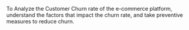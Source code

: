 To Analyze the Customer Churn rate of the e-commerce platform, understand the factors that impact the churn rate, and take preventive measures to reduce churn.

